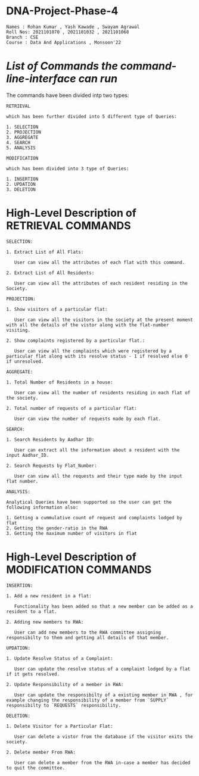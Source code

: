 # DNA-Project-Phase-4

```
Names : Rohan Kumar , Yash Kawade , Swayam Agrawal
Roll Nos: 2021101070 , 2021101032 , 2021101068
Branch : CSE
Course : Data And Applications , Monsoon'22
```

# **_List of Commands the command-line-interface can run_**

The commands have been divided intp two types: 

``` RETRIEVAL ```
```
which has been further divided into 5 different type of Queries:

1. SELECTION
2. PROJECTION
3. AGGREGATE
4. SEARCH
5. ANALYSIS
```

``` MODIFICATION ```
```
which has been divided into 3 type of Queries: 

1. INSERTION
2. UPDATION
3. DELETION 
```

# **High-Level Description of RETRIEVAL COMMANDS**

```
SELECTION: 

1. Extract List of All Flats:

   User can view all the attributes of each flat with this command.

2. Extract List of All Residents:

   User can view all the attributes of each resident residing in the Society.

```

```
PROJECTION: 

1. Show visitors of a particular flat:

   User can view all the visitors in the society at the present moment with all the details of the vistor along with the flat-number visiting.

2. Show complaints registered by a particular flat.:

   User can view all the complaints which were registered by a particular flat along with its resolve status - 1 if resolved else 0 if unresolved.

```

```
AGGREGATE: 

1. Total Number of Residents in a house:

   User can view all the number of residents residing in each flat of the society.

2. Total number of requests of a particular flat:

   User can view the number of requests made by each flat.

```

```
SEARCH: 

1. Search Residents by Aadhar ID:

   User can extract all the information about a resident with the input Aadhar_ID.

2. Search Requests by Flat_Number:

   User can view all the requests and their type made by the input flat number.

```

```
ANALYSIS: 

Analytical Queries have been supported so the user can get the following information also:

1. Getting a cummulative count of request and complaints lodged by flat
2. Getting the gender-ratio in the RWA
3. Getting the maximum number of visitors in flat

```

# **High-Level Description of MODIFICATION COMMANDS**

```
INSERTION: 

1. Add a new resident in a flat:

   Functionality has been added so that a new member can be added as a resident to a flat.

2. Adding new members to RWA:

   User can add new members to the RWA committee assigning responsibilty to them and getting all details of that member. 

```

```
UPDATION: 

1. Update Resolve Status of a Complaint:

   User can update the resolve status of a complaint lodged by a flat if it gets resolved.

2. Update Responsibility of a member in RWA:

   User can update the responsibilty of a existing member in RWA , for example changing the responsibility of a member from `SUPPLY` responsibilty to `REQUESTS` responsibility. 

```

```
DELETION: 

1. Delete Visitor for a Particular Flat:

   User can delete a vistor from the database if the visitor exits the society.

2. Delete member From RWA:

   User can delete a member from the RWA in-case a member has decided to quit the committee.

```
